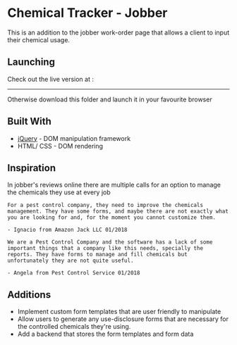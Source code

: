 # Chemical Tracker - Jobber

This is an addition to the jobber work-order page that allows a client to input their chemical usage.

## Launching

Check out the live version at :
_______________________

Otherwise download this folder and launch it in your favourite browser


## Built With

* [jQuery](https://jquery.com/) - DOM manipulation framework
* HTML/ CSS - DOM rendering

## Inspiration

In jobber's reviews online there are multiple calls for an option to manage the chemicals they use at every job

 ```
 For a pest control company, they need to improve the chemicals management. They have some forms, and maybe there are not exactly what you are looking for and, for the moment you cannot customize them.

 - Ignacio from Amazon Jack LLC 01/2018

 ```

 ```
 We are a Pest Control Company and the software has a lack of some important things that a company like this needs, specially the reports. They have forms to manage and fill chemicals but unfortunately they are not quite useful.

 - Angela from Pest Control Service 01/2018

 ```

## Additions

- Implement custom form templates that are user friendly to manipulate
- Allow users to generate any use-disclosure forms that are necessary for the controlled chemicals they're using.
- Add a backend that stores the form templates and form data
